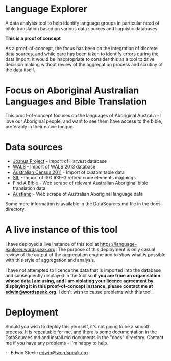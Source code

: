 # Language Explorer

A data analysis tool to help identify language groups in particular need of
bible translation based on various data sources and linguistic databases.

**This is a proof of concept**

As a proof-of-concept, the focus has been on the integration of discrete
data sources, and while care has been taken to identify errors during the
data import, it would be inappropriate to consider this as a tool to drive
decision making without review of the aggregation process and scrutiny of
the data itself.

# Focus on Aboriginal Australian Languages and Bible Translation

This proof-of-concept focuses on the languages of Aboriginal Australia - I love
our Aboriginal people, and want to see them have access to the bible, preferably
in their native tongue.

# Data sources

* [Joshua Project](http://www.joshuaproject.net) - Import of Harvest database
* [WALS](http://wals.info) - Import of WALS 2013 database
* [Australian Census 2011](http://www.abs.gov.au/websitedbs/censushome.nsf/home/census) - Import of custom table data
* [SIL](http://www-01.sil.org/iso639-3/) - Import of ISO 639-3 retired code elements mappings
* [Find A Bible](http://findabible.net) - Web scrape of relevant Australian Aboriginal bible translation data
* [Austlang](http://austlang.aiatsis.gov.au/php/public/public_home.php) - Web scrape of Australian Aboriginal language data

Some more information is available in the DataSources.md file in the docs
directory.

# A live instance of this tool

I have deployed a live instance of this tool at https://language-explorer.wordspeak.org.
The purpose of this deployment is only casual review of the output of the
aggregation engine and to show what is possible with this style of aggregation and analysis.

I have not attempted to licence the data that is imported into the database and
subsequently displayed in the tool so **if you are from an organisation whose
data I am using, and I am violating your licence agreement by displaying it in
this proof-of-concept instance, please contact me at <edwin@wordspeak.org>**.
I don't wish to cause problems with this tool.

# Deployment

Should you wish to deploy this yourself, it's not going to be a smooth process.
It is repeatable for me, and there is some documentation in the DataSources.md
and install.md documents in the "docs" directory. Contact me if you have any
problems - I'm happy to help.


-- Edwin Steele <edwin@wordspeak.org>

